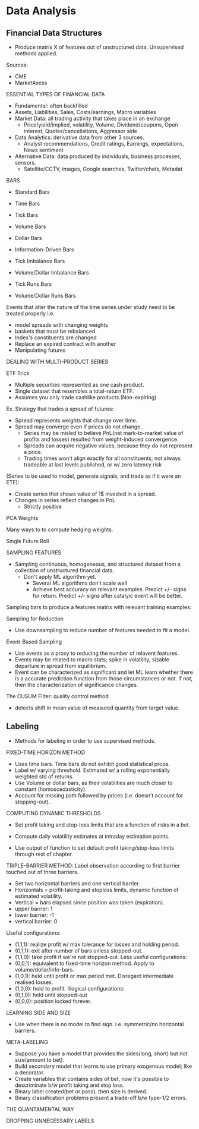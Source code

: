 # Data Analysis

## Financial Data Structures
- Produce matrix X of features out of unstructured data. Unsupervised methods applied. 

Sources:
- CME
- MarketAxess


ESSENTIAL TYPES OF FINANCIAL DATA

- Fundamental: often backfilled
 - Assets, Liabilities, Sales, Costs/earnings, Macro variables
- Market Data:  all trading activity that takes place in an exchange
  - Price/yield/implied, volatility, Volume, Dividend/coupons, Open interest, Quotes/cancellations, Aggressor side
- Data Analytics:  derivative data from other 3 sources.
  - Analyst recommendations, Credit ratings, Earnings, expectations, News sentiment
- Alternative Data: data produced by individuals,  business processes, sensors.
  - Satellite/CCTV, images, Google searches, Twitter/chats, Metadat


BARS

-  Standard Bars
  - Time Bars
  - Tick Bars
  - Volume Bars
  - Dollar Bars
  
-  Information-Driven Bars
  - Tick Imbalance Bars
  - Volume/Dollar Imbalance Bars
  - Tick Runs Bars
  - Volume/Dollar Runs Bars
  
Events that alter the nature of the time series under study need to be treated properly i.e.
- model spreads with changing weights
- baskets that must be rebalanced
- Index's constituents are changed
- Replace an expired contract with another
- Manipulating futures

DEALING WITH MULTI-PRODUCT SERIES

ETF Trick

- Multiple securities represented as one cash product.
- Single dataset that resembles a total-return ETF.
- Assumes you only trade cashlike products.(Non-expiring)

Ex. Strategy that trades a spread of futures:
- Spread represents weights that change over time.
- Spread may converge even if prices do not change.
  - Series may be misled to believe PnL(net mark-to-market value of profits and losses) resulted from weight-induced convergence.
  - Spreads can acquire negative values, because they do not represent a price.
  - Trading times won't align exactly for all constituents; not always tradeable at last levels published, or w/ zero latency risk

(Series to be used to model, generate signals, and trade as if it were an ETF):
- Create series that shows value of 1$ invested in a spread.
- Changes in series reflect changes in PnL
  - Strictly positive

PCA Weights

Many ways to to compute hedging weights.


Single Future Roll


SAMPLING FEATURES
- Sampling continuous, homogeneous, and structured dataset from a collection of unstructured financial data.
  - Don't apply ML algorithm yet.
    - Several ML algorithms don't scale well
    - Achieve best accuracy on relevant examples. Predict +/- signs for return. Predict +/- signs after catalyic event will be better.
    
Sampling bars to produce a features matrix with relevant training examples:

Sampling for Reduction
- Use downsampling to reduce number of features needed to fit a model.

Event-Based Sampling
- Use events as a proxy to reducing the number of relavent features.
- Events may be related to macro stats; spike in volatility, sizable departure in spread from equilibrium. 
- Event can be characterized as significant and let ML learn whether there is a accurate prediction function from those circumstances or not. If not, then the characterization of significance changes. 

The CUSUM Filter: quality control method
- detects shift in mean value of measured quantity from target value.


## Labeling
- Methods for labeling in order to use supervised methods.
 
FIXED-TIME HORIZON METHOD
- Uses time bars. Time bars do not exhibit good statistical props. 
 - Label w/ varying threshold. Estimated w/ a rolling exponentially weighted std of returns.
 - Use Volume or dollar bars, as their volatilities are much closer to constant (homoscedasticity).
 - Account for missing path followed by prices (i.e. doesn't account for stopping-out).
 
COMPUTING DYNAMIC THRESHOLDS
- Set profit taking and stop-loss limits that are a function of risks in a bet. 
- Compute daily volatility estimates at intraday estimation points. 

- Use output of function to set default profit taking/stop-loss limits through rest of chapter.

TRIPLE-BARRIER METHOD: Label observation according to first barrier touched out of three barriers.
- Set two horizontal barriers and one vertical barrier.
- Horizontals = profit-taking and stoploss limits, dynamic function of estimated volatility.
- Vertical = bars elapsed since position was taken (expiration).
 - upper barrier: 1
 - lower barrier: -1
 - vertical barrier: 0
 
Useful configurations:
 - (1,1,1): realize profit w/ max tolerance for losses and holding period.
 - (0,1,1): exit after number of bars unless stopped-out.
 - (1,1,0): take profit if we're not stopped-out.
 Less useful configurations:
 - (0,0,1): equivalent to fixed-time horizon method. Apply to volume/dollar/info-bars.
 - (1,0,1): held until profit or max period met. Disregard intermediate realised losses. 
 - (1,0,0): hold to profit.
 Illogical configurations:
 - (0,1,0): hold until stopped-out
 - (0,0,0): position locked forever.

LEARNING SIDE AND SIZE
- Use when there is no model to find sign. i.e. symmetric/no horizontal barriers.

META-LABELING
- Suppose you have a model that provides the sides(long, short) but not size(amount to bet). 
- Build secondary model that learns to use primary exogenous model; like a decorator.
- Create variables that contains sides of bet, now it's possible to descriminate b/w profit taking and stop loss.
- Binary label created(bet or pass), then size is derived. 
- Binary classification problems present a trade-off b/w type-1/2 errors. 

THE QUANTAMENTAL WAY

DROPPING UNNECESSARY LABELS





